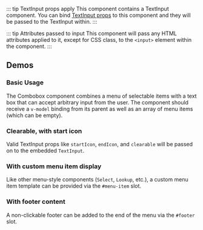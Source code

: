 <script setup>
import ComboboxBasic from '@/../component-demos/combobox/examples/ComboboxBasic.vue';
import ComboboxClearableStartIcon from '@/../component-demos/combobox/examples/ComboboxClearableStartIcon.vue';
import ComboboxCustomMenuItem from '@/../component-demos/combobox/examples/ComboboxCustomMenuItem.vue';
import ComboboxNoResults from '@/../component-demos/combobox/examples/ComboboxNoResults.vue';
</script>

::: tip TextInput props apply
This component contains a TextInput component. You can bind [TextInput props](./text-input.html#usage)
to this component and they will be passed to the TextInput within.
:::

::: tip Attributes passed to input
This component will pass any HTML attributes applied to it, except for CSS class, to the `<input>`
element within the component.
:::

## Demos

### Basic Usage

The Combobox component combines a menu of selectable items with a text box
that can accept arbitrary input from the user. The component should receive a
`v-model` binding from its parent as well as an array of menu items (which can be
empty).

<cdx-demo-wrapper>

<template v-slot:demo>
<combobox-basic />
</template>

<template v-slot:code>

<<< @/../component-demos/combobox/examples/ComboboxBasic.vue

</template>

</cdx-demo-wrapper>

### Clearable, with start icon

Valid TextInput props like `startIcon`, `endIcon`, and `clearable` will be
passed on to the embedded `TextInput`.

<cdx-demo-wrapper>

<template v-slot:demo>
<combobox-clearable-start-icon />
</template>

<template v-slot:code>

<<< @/../component-demos/combobox/examples/ComboboxClearableStartIcon.vue

</template>

</cdx-demo-wrapper>

### With custom menu item display

Like other menu-style components (`Select`, `Lookup`, etc.), a custom menu item
template can be provided via the `#menu-item` slot.

<cdx-demo-wrapper>

<template v-slot:demo>
<combobox-custom-menu-item />
</template>

<template v-slot:code>

<<< @/../component-demos/combobox/examples/ComboboxCustomMenuItem.vue

</template>

</cdx-demo-wrapper>

### With footer content

A non-clickable footer can be added to the end of the menu via the `#footer` slot.

<cdx-demo-wrapper>

<template v-slot:demo>
<combobox-no-results />
</template>

<template v-slot:code>

<<< @/../component-demos/combobox/examples/ComboboxNoResults.vue

</template>

</cdx-demo-wrapper>
